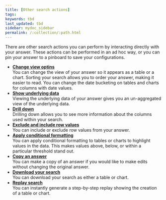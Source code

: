 ```yaml
---
title: [Other search actions]
tags:
keywords: tbd
last_updated: tbd
sidebar: mydoc_sidebar
permalink: /:collection/:path.html
---
```

There are other search actions you can perform by interacting directly with your answer. These actions can be performed in an ad hoc way, or you can pin your answer to a pinboard to save your configurations.

-   **[Change view optins](/complex-search/change-the-view.html)**  
You can change the view of your answer so it appears as a table or a chart. Sorting your search allows you to order your answer, making it easier to read.
You can change the date bucketing on tables and charts for columns with date values.
-   **[Show underlying data](/complex-search/show-underlying-data.html)**  
Viewing the underlying data of your answer gives you an un-aggregated view of the underlying data.
-   **[Drill down](/complex-search/drill-down.html)**  
Drilling down allows you to see more information about the columns used within your search.
-   **[Exclude and include row values](/end-user/search/exclude_and_include_row_values.html)**  
You can include or exclude row values from your answer.
-   **[Apply conditional formatting](/end-user/search/about-conditional-formatting.html)**  
You can apply conditional formatting to tables or charts to highlight values in the data. This makes values above, below, or within a particular threshold stand out.
-   **[Copy an answer](/end-user/search/make-a-copy-of-an-answer.html)**  
You can make a copy of an answer if you would like to make edits without changing the original answer.
-   **[Download your search](/complex-search/download-your-search.html)**  
You can download your search as either a table or chart.
-   **[Replay search](/end-user/search/replay-search.html)**  
You can instantly generate a step-by-step replay showing the creation of a table or chart.
